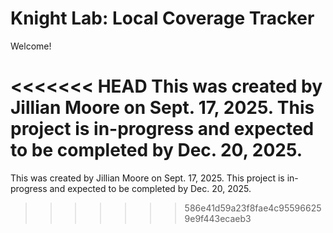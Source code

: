 # Knight Lab: Local Coverage Tracker

Welcome!

<<<<<<< HEAD
This was created by Jillian Moore on Sept. 17, 2025. This project is in-progress and expected to be completed by Dec. 20, 2025.
=======
This was created by Jillian Moore on Sept. 17, 2025. This project is in-progress and expected to be completed by Dec. 20, 2025.
>>>>>>> 586e41d59a23f8fae4c955966259e9f443ecaeb3
